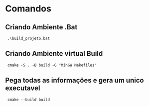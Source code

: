 # Comandos

## Criando Ambiente .Bat
<!-- Este comando executa o script build_projeto.bat que prepara o ambiente de build do projeto, definindo variáveis e organizando dependências necessárias. -->
     .\build_projeto.bat

## Criando Ambiente virtual Build
<!-- Este comando configura o ambiente virtual de build usando CMake. O parâmetro -S define o diretório de origem, -B define o diretório de build e o parâmetro -G seleciona o gerador de Makefiles (neste caso, "MinGW Makefiles"). -->
     cmake -S . -B build -G "MinGW Makefiles"

## Pega todas as informações e gera um unico executavel
<!-- Este comando coleta todas as informações de configuração e compila o projeto, gerando um único executável a partir do ambiente configurado. -->
     cmake --build build
